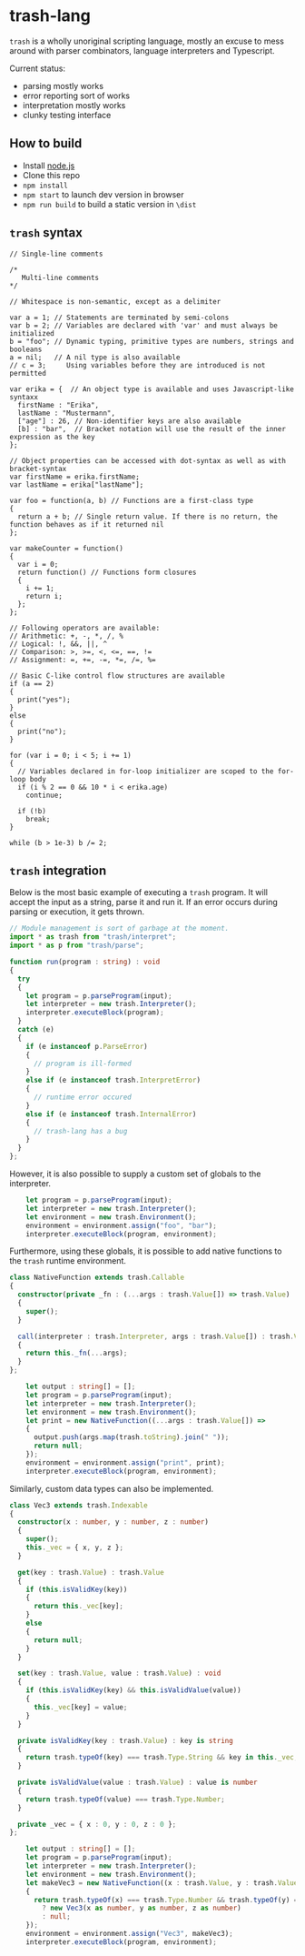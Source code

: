 # trash-lang

`trash` is a wholly unoriginal scripting language, mostly an excuse to mess around with parser combinators, language interpreters and Typescript.

Current status:
* parsing mostly works
* error reporting sort of works
* interpretation mostly works
* clunky testing interface

## How to build

* Install [node.js](https://nodejs.org/)
* Clone this repo
* `npm install`
* `npm start` to launch dev version in browser
* `npm run build` to build a static version in `\dist`

## `trash` syntax

```
// Single-line comments

/*
   Multi-line comments
*/

// Whitespace is non-semantic, except as a delimiter

var a = 1; // Statements are terminated by semi-colons
var b = 2; // Variables are declared with 'var' and must always be initialized
b = "foo"; // Dynamic typing, primitive types are numbers, strings and booleans
a = nil;   // A nil type is also available
// c = 3;     Using variables before they are introduced is not permitted

var erika = {  // An object type is available and uses Javascript-like syntaxx
  firstName : "Erika",
  lastName : "Mustermann",
  ["age"] : 26, // Non-identifier keys are also available
  [b] : "bar",  // Bracket notation will use the result of the inner expression as the key
};

// Object properties can be accessed with dot-syntax as well as with bracket-syntax
var firstName = erika.firstName;
var lastName = erika["lastName"];

var foo = function(a, b) // Functions are a first-class type
{
  return a + b; // Single return value. If there is no return, the function behaves as if it returned nil
};

var makeCounter = function()
{
  var i = 0;
  return function() // Functions form closures
  {
    i += 1;
    return i;
  };
};

// Following operators are available:
// Arithmetic: +, -, *, /, %
// Logical: !, &&, ||, ^
// Comparison: >, >=, <, <=, ==, !=
// Assignment: =, +=, -=, *=, /=, %=

// Basic C-like control flow structures are available
if (a == 2)
{
  print("yes");
}
else
{
  print("no");
}

for (var i = 0; i < 5; i += 1)
{
  // Variables declared in for-loop initializer are scoped to the for-loop body
  if (i % 2 == 0 && 10 * i < erika.age)
    continue;

  if (!b)
    break;
}

while (b > 1e-3) b /= 2;
```

## `trash` integration

Below is the most basic example of executing a `trash` program. It will accept the input as a string, parse it and run it. If an error occurs during parsing or execution, it gets thrown.

```typescript
// Module management is sort of garbage at the moment.
import * as trash from "trash/interpret";
import * as p from "trash/parse";

function run(program : string) : void
{
  try
  {
    let program = p.parseProgram(input);
    let interpreter = new trash.Interpreter();
    interpreter.executeBlock(program);
  }
  catch (e)
  {
    if (e instanceof p.ParseError)
    {
      // program is ill-formed
    }
    else if (e instanceof trash.InterpretError)
    {
      // runtime error occured
    }
    else if (e instanceof trash.InternalError)
    {
      // trash-lang has a bug
    }
  }
};
```

However, it is also possible to supply a custom set of globals to the interpreter.

```typescript
    let program = p.parseProgram(input);
    let interpreter = new trash.Interpreter();
    let environment = new trash.Environment();
    environment = environment.assign("foo", "bar");
    interpreter.executeBlock(program, environment);
```

Furthermore, using these globals, it is possible to add native functions to the `trash` runtime environment.

```typescript
class NativeFunction extends trash.Callable
{
  constructor(private _fn : (...args : trash.Value[]) => trash.Value)
  {
    super();
  }

  call(interpreter : trash.Interpreter, args : trash.Value[]) : trash.Value
  {
    return this._fn(...args);
  }
};
```

```typescript
    let output : string[] = [];
    let program = p.parseProgram(input);
    let interpreter = new trash.Interpreter();
    let environment = new trash.Environment();
    let print = new NativeFunction((...args : trash.Value[]) =>
    {
      output.push(args.map(trash.toString).join(" "));
      return null;
    });
    environment = environment.assign("print", print);
    interpreter.executeBlock(program, environment);
```

Similarly, custom data types can also be implemented.

```typescript
class Vec3 extends trash.Indexable
{
  constructor(x : number, y : number, z : number)
  {
    super();
    this._vec = { x, y, z };
  }

  get(key : trash.Value) : trash.Value
  {
    if (this.isValidKey(key))
    {
      return this._vec[key];
    }
    else
    {
      return null;
    }
  }

  set(key : trash.Value, value : trash.Value) : void
  {
    if (this.isValidKey(key) && this.isValidValue(value))
    {
      this._vec[key] = value;
    }
  }

  private isValidKey(key : trash.Value) : key is string
  {
    return trash.typeOf(key) === trash.Type.String && key in this._vec;
  }

  private isValidValue(value : trash.Value) : value is number
  {
    return trash.typeOf(value) === trash.Type.Number;
  }

  private _vec = { x : 0, y : 0, z : 0 };
};
```

```typescript
    let output : string[] = [];
    let program = p.parseProgram(input);
    let interpreter = new trash.Interpreter();
    let environment = new trash.Environment();
    let makeVec3 = new NativeFunction((x : trash.Value, y : trash.Value, z : trash.Value) =>
    {
      return trash.typeOf(x) === trash.Type.Number && trash.typeOf(y) === trash.Type.Number && trash.typeOf(z) === trash.Type.Number
        ? new Vec3(x as number, y as number, z as number)
        : null;
    });
    environment = environment.assign("Vec3", makeVec3);
    interpreter.executeBlock(program, environment);
```